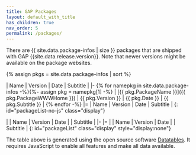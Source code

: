 ```yaml
---
title: GAP Packages
layout: default_with_title
has_children: true
nav_order: 5
permalink: /packages/
---
```


<!-- load datatables -->
<script src="{{ site.baseurl }}/assets/js/datatables.min.js?version=1"></script>

<script type="module" src="{{ site.baseurl }}/assets/js/loadPackageTable.js?version=3"></script>

<!-- List of deposited packages -->
There are {{ site.data.package-infos | size }} packages that are shipped with GAP {{site.data.release.version}}.
Note that newer versions might be available on the package websites.

<!-- Create a table so it can be filled by Datatables -->
{% assign pkgs = site.data.package-infos | sort %}

| Name | Version | Date | Subtitle |
|-
{% for namepkg in site.data.package-infos -%}{%- assign pkg = namepkg[1] -%}
| [{{ pkg.PackageName }}]({{ pkg.PackageWWWHome }}) | {{ pkg.Version }} | {{ pkg.Date }} | {{ pkg.Subtitle }} |
{% endfor -%}
|=
| Name | Version | Date | Subtitle |
{: id="packageList-no-js" class="display"}

| | Name | Version | Date | | Subtitle |
|-
|=
| | Name | Version | Date | | Subtitle |
{: id="packageList" class="display" style="display:none"}

The table above is generated using the open source software [Datatables](https://datatables.net/).
It requires JavaScript to enable all features and make all data available.
